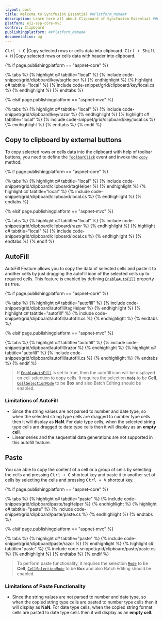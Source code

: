 ```yaml
---
layout: post
title: Welcome to Syncfusion Essential ##Platform_Name##
description: Learn here all about Clipboard of Syncfusion Essential ##Platform_Name## widgets based on HTML5 and jQuery.
platform: ej2-asp-core-mvc
control: Clipboard
publishingplatform: ##Platform_Name##
documentation: ug
---
```


<kbd>Ctrl + C</kbd> |Copy selected rows or cells data into clipboard.
<kbd>Ctrl + Shift + H</kbd> |Copy selected rows or cells data with header into clipboard.

{% if page.publishingplatform == "aspnet-core" %}

{% tabs %}
{% highlight c# tabtitle="local" %}
{% include code-snippet/grid/clipboard/key/tagHelper %}
{% endhighlight %}
{% highlight c# tabtitle="local" %}
{% include code-snippet/grid/clipboard/key/local.cs %}
{% endhighlight %}
{% endtabs %}

{% elsif page.publishingplatform == "aspnet-mvc" %}

{% tabs %}
{% highlight c# tabtitle="local" %}
{% include code-snippet/grid/clipboard/key/razor %}
{% endhighlight %}
{% highlight c# tabtitle="local" %}
{% include code-snippet/grid/clipboard/key/local.cs %}
{% endhighlight %}
{% endtabs %}
{% endif %}



## Copy to clipboard by external buttons

To copy selected rows or cells data into the clipboard with help of toolbar buttons, you need to define the [`ToolbarClick`](https://help.syncfusion.com/cr/aspnetcore-js2/Syncfusion.EJ2.Grids.Grid.html#Syncfusion_EJ2_Grids_Grid_ToolbarClick) event and invoke the [`copy`](https://ej2.syncfusion.com/documentation/api/grid/#copy) method.

{% if page.publishingplatform == "aspnet-core" %}

{% tabs %}
{% highlight c# tabtitle="local" %}
{% include code-snippet/grid/clipboard/clipboard/tagHelper %}
{% endhighlight %}
{% highlight c# tabtitle="local" %}
{% include code-snippet/grid/clipboard/clipboard/local.cs %}
{% endhighlight %}
{% endtabs %}

{% elsif page.publishingplatform == "aspnet-mvc" %}

{% tabs %}
{% highlight c# tabtitle="local" %}
{% include code-snippet/grid/clipboard/clipboard/razor %}
{% endhighlight %}
{% highlight c# tabtitle="local" %}
{% include code-snippet/grid/clipboard/clipboard/local.cs %}
{% endhighlight %}
{% endtabs %}
{% endif %}



## AutoFill

AutoFill Feature allows you to copy the data of selected cells and paste it to another cells by just dragging the autofill icon of the selected cells up to required cells. This feature is enabled by defining [`EnableAutoFill`](https://help.syncfusion.com/cr/aspnetcore-js2/Syncfusion.EJ2.Grids.Grid.html#Syncfusion_EJ2_Grids_Grid_EnableAutoFill) property as true.

{% if page.publishingplatform == "aspnet-core" %}

{% tabs %}
{% highlight c# tabtitle="autofill" %}
{% include code-snippet/grid/clipboard/autofill/tagHelper %}
{% endhighlight %}
{% highlight c# tabtitle="autofill" %}
{% include code-snippet/grid/clipboard/autofill/autofill.cs %}
{% endhighlight %}
{% endtabs %}

{% elsif page.publishingplatform == "aspnet-mvc" %}

{% tabs %}
{% highlight c# tabtitle="autofill" %}
{% include code-snippet/grid/clipboard/autofill/razor %}
{% endhighlight %}
{% highlight c# tabtitle="autofill" %}
{% include code-snippet/grid/clipboard/autofill/autofill.cs %}
{% endhighlight %}
{% endtabs %}
{% endif %}



> If [`EnableAutoFill`](https://help.syncfusion.com/cr/aspnetcore-js2/Syncfusion.EJ2.Grids.Grid.html#Syncfusion_EJ2_Grids_Grid_EnableAutoFill) is set to true, then the autofill icon will be displayed on cell selection to copy cells.
> It requires the selection [`Mode`](https://help.syncfusion.com/cr/aspnetcore-js2/Syncfusion.EJ2.Grids.GridSelectionSettings.html#Syncfusion_EJ2_Grids_GridSelectionSettings_Mode) to be **Cell**,  [`CellSelectionMode`](https://help.syncfusion.com/cr/aspnetcore-js2/Syncfusion.EJ2.Grids.GridSelectionSettings.html#Syncfusion_EJ2_Grids_GridSelectionSettings_CellSelectionMode) to be **Box** and also Batch Editing should be enabled.

### Limitations of AutoFill

* Since the string values are not parsed to number and date type, so when the selected string type cells are dragged to number type cells then it will display as **NaN**. For date type cells, when the selected string type cells are dragged to date type cells then it will display as an **empty cell**.
* Linear series and the sequential data generations are not supported in this autofill feature.

## Paste

You can able to copy the content of a cell or a group of cells by selecting the cells and pressing <kbd>Ctrl + C</kbd> shortcut key and paste it to another set of cells by selecting the cells and pressing <kbd>Ctrl + V</kbd> shortcut key.

{% if page.publishingplatform == "aspnet-core" %}

{% tabs %}
{% highlight c# tabtitle="paste" %}
{% include code-snippet/grid/clipboard/paste/tagHelper %}
{% endhighlight %}
{% highlight c# tabtitle="paste" %}
{% include code-snippet/grid/clipboard/paste/paste.cs %}
{% endhighlight %}
{% endtabs %}

{% elsif page.publishingplatform == "aspnet-mvc" %}

{% tabs %}
{% highlight c# tabtitle="paste" %}
{% include code-snippet/grid/clipboard/paste/razor %}
{% endhighlight %}
{% highlight c# tabtitle="paste" %}
{% include code-snippet/grid/clipboard/paste/paste.cs %}
{% endhighlight %}
{% endtabs %}
{% endif %}



> To perform paste functionality, it requires the selection [`Mode`](https://help.syncfusion.com/cr/aspnetcore-js2/Syncfusion.EJ2.Grids.GridSelectionSettings.html#Syncfusion_EJ2_Grids_GridSelectionSettings_Mode) to be **Cell**,  [`CellSelectionMode`](https://help.syncfusion.com/cr/aspnetcore-js2/Syncfusion.EJ2.Grids.GridSelectionSettings.html#Syncfusion_EJ2_Grids_GridSelectionSettings_CellSelectionMode) to be **Box** and also Batch Editing should be enabled.

### Limitations of Paste Functionality

* Since the string values are not parsed to number and date type, so when the copied string type cells are pasted to number type cells then it will display as **NaN**. For date type cells, when the copied string format cells are pasted to date type cells then it will display as an **empty cell**.